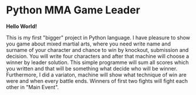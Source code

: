 # Python MMA Game Leader
<p><b>Hello World!</b></p>
This is my first "bigger" project in Python language. I have pleasure to show you game about mixed martial arts, where you need write name and surname of your character and chance to win by knockout, submission and decision.
You will write four characters and after that machine will choose a winner by leader solution. This simple programme will sum all scores which you written and that will be something what decide who will be winner.
Furthermore, I did a variaton, machine will show what technique of win are were and when every battle ends. Winners of first two fights will fight each other in "Main Event".

